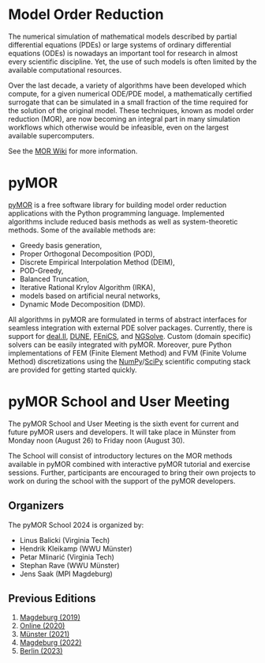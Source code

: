 <!--
.. title: About
.. slug: about
.. type: text
.. pagekind: front_page
-->

# Model Order Reduction

The numerical simulation of mathematical models described by partial
differential equations (PDEs) or large systems of ordinary differential
equations (ODEs) is nowadays an important tool for research in almost every
scientific discipline.
Yet, the use of such models is often limited by the available computational
resources.

Over the last decade, a variety of algorithms have been developed which compute,
for a given numerical ODE/PDE model, a mathematically certified surrogate that
can be simulated in a small fraction of the time required for the solution of
the original model.
These techniques, known as model order reduction (MOR), are now becoming an
integral part in many simulation workflows which otherwise would be infeasible,
even on the largest available supercomputers.

See the [MOR Wiki](https://morwiki.mpi-magdeburg.mpg.de/morwiki) for more
information.

# pyMOR

[pyMOR](https://pymor.org) is a free software library for building model order
reduction applications with the Python programming language.
Implemented algorithms include reduced basis methods as well as system-theoretic
methods.
Some of the available methods are:

- Greedy basis generation,
- Proper Orthogonal Decomposition (POD),
- Discrete Empirical Interpolation Method (DEIM),
- POD-Greedy,
- Balanced Truncation,
- Iterative Rational Krylov Algorithm (IRKA),
- models based on artificial neural networks,
- Dynamic Mode Decomposition (DMD).

All algorithms in pyMOR are formulated in terms of abstract interfaces for
seamless integration with external PDE solver packages.
Currently, there is support for [deal.II](https://dealii.org),
[DUNE](https://dune-project.org), [FEniCS](https://fenicsproject.org), and
[NGSolve](https://ngsolve.org).
Custom (domain specific) solvers can be easily integrated with pyMOR.
Moreover, pure Python implementations of FEM (Finite Element Method) and FVM
(Finite Volume Method) discretizations using the
[NumPy](https://numpy.org)/[SciPy](https://scipy.org) scientific computing stack
are provided for getting started quickly.

# pyMOR School and User Meeting

The pyMOR School and User Meeting is the sixth event for current and future
pyMOR users and developers.
It will take place in Münster
from Monday noon (August 26) to Friday noon (August 30).

The School will consist of introductory lectures on the MOR methods available in
pyMOR combined with interactive pyMOR tutorial and exercise sessions.
Further, participants are encouraged to bring their own projects to work on
during the school with the support of the pyMOR developers.

## Organizers

The pyMOR School 2024 is organized by:

- Linus Balicki (Virginia Tech)
- Hendrik Kleikamp (WWU Münster)
- Petar Mlinarić (Virginia Tech)
- Stephan Rave (WWU Münster)
- Jens Saak (MPI Magdeburg)

## Previous Editions

1. [Magdeburg (2019)](https://2019.school.pymor.org/)
2. [Online (2020)](https://2020.school.pymor.org/)
3. [Münster (2021)](https://2021.school.pymor.org/)
4. [Magdeburg (2022)](https://2022.school.pymor.org/)
5. [Berlin (2023)](https://2023.school.pymor.org/)
